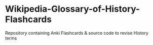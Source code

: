 # Wikipedia-Glossary-of-History-Flashcards
Repository containing Anki Flashcards &amp; source code to revise History terms
